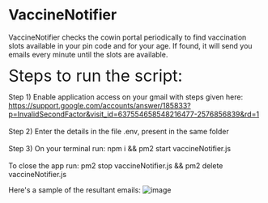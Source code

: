 # VaccineNotifier

VaccineNotifier checks the cowin portal periodically to find vaccination slots available in your pin code and for your age. If found, it will send you emails every minute until the slots are available.

<font size="6"> Steps to run the script: </font>

Step 1) Enable application access on your gmail with steps given here:
https://support.google.com/accounts/answer/185833?p=InvalidSecondFactor&visit_id=637554658548216477-2576856839&rd=1  
\
Step 2) Enter the details in the file .env, present in the same folder
\
\
Step 3) On your terminal run: npm i && pm2 start vaccineNotifier.js
\
\
To close the app run: pm2 stop vaccineNotifier.js && pm2 delete vaccineNotifier.js

Here's a sample of the resultant emails:
![image](https://user-images.githubusercontent.com/57557780/127762592-2f4aee17-9963-44e9-a97e-cde65b069c2c.png)

